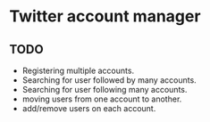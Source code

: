 Twitter account manager
=======================

TODO
----
 * Registering multiple accounts.
 * Searching for user followed by many accounts.
 * Searching for user following many accounts.
 * moving users from one account to another.
 * add/remove users on each account.